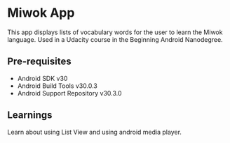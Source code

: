 Miwok App
===================================

This app displays lists of vocabulary words for the user to learn the Miwok language.
Used in a Udacity course in the Beginning Android Nanodegree.

Pre-requisites
--------------

- Android SDK v30
- Android Build Tools v30.0.3
- Android Support Repository v30.3.0

Learnings
---------------

Learn about using List View and using android media player.
